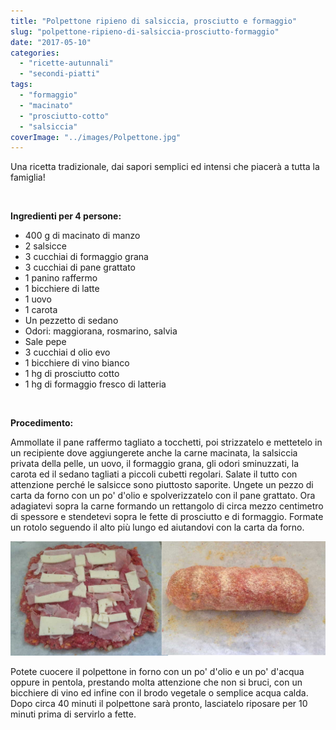 ```yaml
---
title: "Polpettone ripieno di salsiccia, prosciutto e formaggio"
slug: "polpettone-ripieno-di-salsiccia-prosciutto-formaggio"
date: "2017-05-10"
categories: 
  - "ricette-autunnali"
  - "secondi-piatti"
tags: 
  - "formaggio"
  - "macinato"
  - "prosciutto-cotto"
  - "salsiccia"
coverImage: "../images/Polpettone.jpg"
---
```


Una ricetta tradizionale, dai sapori semplici ed intensi che piacerà a tutta la famiglia!

 

**Ingredienti per 4 persone:**

- 400 g di macinato di manzo
- 2 salsicce
- 3 cucchiai di formaggio grana
- 3 cucchiai di pane grattato
- 1 panino raffermo
- 1 bicchiere di latte
- 1 uovo
- 1 carota
- Un pezzetto di sedano
- Odori: maggiorana, rosmarino, salvia
- Sale pepe
- 3 cucchiai d olio evo
- 1 bicchiere di vino bianco
- 1 hg di prosciutto cotto
- 1 hg di formaggio fresco di latteria

 

**Procedimento:**

Ammollate il pane raffermo tagliato a tocchetti, poi strizzatelo e mettetelo in un recipiente dove aggiungerete anche la carne macinata, la salsiccia privata della pelle, un uovo, il formaggio grana, gli odori sminuzzati, la carota ed il sedano tagliati a piccoli cubetti regolari. Salate il tutto con attenzione perché le salsicce sono piuttosto saporite. Ungete un pezzo di carta da forno con un po' d'olio e spolverizzatelo con il pane grattato. Ora adagiatevi sopra la carne formando un rettangolo di circa mezzo centimetro di spessore e stendetevi sopra le fette di prosciutto e di formaggio. Formate un rotolo seguendo il alto più lungo ed aiutandovi con la carta da forno.

![polpettone](../images/polpettone4.jpg)

Potete cuocere il polpettone in forno con un po' d'olio e un po' d'acqua oppure in pentola, prestando molta attenzione che non si bruci, con un bicchiere di vino ed infine con il brodo vegetale o semplice acqua calda. Dopo circa 40 minuti il polpettone sarà pronto, lasciatelo riposare per 10 minuti prima di servirlo a fette.

